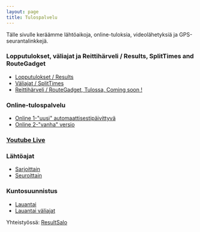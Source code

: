 ```yaml
---
layout: page
title: Tulospalvelu
---
```


Tälle sivulle keräämme lähtöaikoja, online-tuloksia, videolähetyksiä ja GPS-seurantalinkkejä.

### Lopputulokset, väliajat ja Reittihärveli / Results, SplitTimes and RouteGadget
* [Lopputulokset / Results](https://finnspring2019.eu/tulokset_henk.html)
* [Väliajat / SplitTimes](https://finnspring2019.eu/emitajat.html)
* [Reittihärveli / RouteGadget, Tulossa, Coming soon !](http://av.nettirasia.com/reitti/cgi-bin/reitti.cgi)

### Online-tulospalvelu
* [Online 1-"uusi" automaattisestipäivittyvä](https://online4.tulospalvelu.fi/tulokset-new/fi/2019_fs/)
* [Online 2-"vanha" versio](https://online4.tulospalvelu.fi/tulokset/fi/2019_fs/)

### [Youtube Live](https://www.youtube.com/watch?v=8PrNBxm8oDg)

### Lähtöajat

 * [Sarjoittain](https://finnspring2019.eu/lahtolista_sarja.html)
 * [Seuroittain](https://finnspring2019.eu/lahtolista_seura.html)

### Kuntosuunnistus

 * [Lauantai](kuntotuloksetlauantai.html)
 * [Lauantai väliajat](kuntovaliajatlauantai.html)


Yhteistyössä: [ResultSalo](https://resultsalo.fi/)
